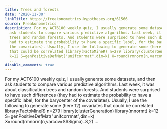 ```yaml
---
title: Trees and forests
date: '2020-11-30'
linkTitle: https://freakonometrics.hypotheses.org/61566
source: Freakonometrics
description: For my ACT6100 weekly quiz, I usually generate some datasets, and then
  ask students to compare various predictive algorithms. Last week, it was about classification
  trees and random forests. And students were surprised to have such differences (they
  had to estimate the probability to have a specific label, for the barycenter of
  the covariates). Usually, I use the following to generate some (here 12) covariates
  that could be correlated library(FactoMineR) n=279 library(clusterGeneration) library(mnormt)
  k=12 S=genPositiveDefMat("unifcorrmat",dim=k) X=round(rmnorm(n,varcov=S$Sigma)+8,2)
  ...
disable_comments: true
---
```

For my ACT6100 weekly quiz, I usually generate some datasets, and then ask students to compare various predictive algorithms. Last week, it was about classification trees and random forests. And students were surprised to have such differences (they had to estimate the probability to have a specific label, for the barycenter of the covariates). Usually, I use the following to generate some (here 12) covariates that could be correlated library(FactoMineR) n=279 library(clusterGeneration) library(mnormt) k=12 S=genPositiveDefMat("unifcorrmat",dim=k) X=round(rmnorm(n,varcov=S$Sigma)+8,2) ...